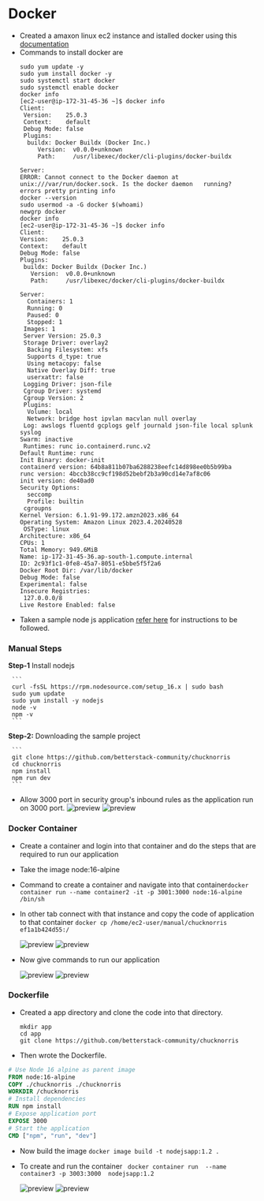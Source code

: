 # Docker
* Created a amaxon linux ec2 instance and istalled docker using this [documentation](https://medium.com/@srijaanaparthy/step-by-step-guide-to-install-docker-on-amazon-linux-machine-in-aws-a690bf44b5fe)
* Commands to install docker are
  ```
  sudo yum update -y
  sudo yum install docker -y
  sudo systemctl start docker
  sudo systemctl enable docker
  docker info
  [ec2-user@ip-172-31-45-36 ~]$ docker info
  Client:
   Version:    25.0.3
   Context:    default
   Debug Mode: false
   Plugins:
    buildx: Docker Buildx (Docker Inc.)
       Version:  v0.0.0+unknown
       Path:     /usr/libexec/docker/cli-plugins/docker-buildx

  Server:
  ERROR: Cannot connect to the Docker daemon at unix:///var/run/docker.sock. Is the docker daemon   running?
  errors pretty printing info
  docker --version
  sudo usermod -a -G docker $(whoami)
  newgrp docker
  docker info
  [ec2-user@ip-172-31-45-36 ~]$ docker info
  Client:
  Version:    25.0.3
  Context:    default
  Debug Mode: false
  Plugins:
   buildx: Docker Buildx (Docker Inc.)
     Version:  v0.0.0+unknown
     Path:     /usr/libexec/docker/cli-plugins/docker-buildx
 
  Server:
    Containers: 1
    Running: 0
    Paused: 0
    Stopped: 1
   Images: 1
   Server Version: 25.0.3
   Storage Driver: overlay2
    Backing Filesystem: xfs
    Supports d_type: true
    Using metacopy: false
    Native Overlay Diff: true
    userxattr: false
   Logging Driver: json-file
   Cgroup Driver: systemd
   Cgroup Version: 2
   Plugins:
    Volume: local
    Network: bridge host ipvlan macvlan null overlay
   Log: awslogs fluentd gcplogs gelf journald json-file local splunk syslog
  Swarm: inactive
   Runtimes: runc io.containerd.runc.v2
  Default Runtime: runc
  Init Binary: docker-init
  containerd version: 64b8a811b07ba6288238eefc14d898ee0b5b99ba
  runc version: 4bccb38cc9cf198d52bebf2b3a90cd14e7af8c06
  init version: de40ad0
  Security Options:
    seccomp
    Profile: builtin
   cgroupns
  Kernel Version: 6.1.91-99.172.amzn2023.x86_64
  Operating System: Amazon Linux 2023.4.20240528
   OSType: linux
  Architecture: x86_64
  CPUs: 1
  Total Memory: 949.6MiB
  Name: ip-172-31-45-36.ap-south-1.compute.internal
  ID: 2c93f1c1-0fe8-45a7-8051-e5bbe5f5f2a6
  Docker Root Dir: /var/lib/docker
  Debug Mode: false
  Experimental: false
  Insecure Registries:
   127.0.0.0/8
  Live Restore Enabled: false
  ```
* Taken a sample node js application [refer here](https://medium.com/@sadahamranawake/the-easiest-way-to-install-nodejs-in-amazon-linux-2-2a099b41f743) for instructions to be followed.
### Manual Steps
**Step-1** Install nodejs

     ```
     curl -fsSL https://rpm.nodesource.com/setup_16.x | sudo bash
     sudo yum update
     sudo yum install -y nodejs
     node -v
     npm -v
     ```
**Step-2:** Downloading the sample project

     ```
     git clone https://github.com/betterstack-community/chucknorris
     cd chucknorris
     npm install
     npm run dev
     ```

* Allow 3000 port in security group's inbound rules as the application run on 3000 port.
  ![preview](images/docker1.png)
  ![preview](images/docker2.png)
### Docker Container
* Create a container and login into that container and do the steps that are required to run our application
* Take the image node:16-alpine
* Command to create a container and navigate into that container`docker container run --name container2 -it -p 3001:3000 node:16-alpine /bin/sh`
* In other tab connect with that instance and copy the code of application to that container `docker cp /home/ec2-user/manual/chucknorris ef1a1b424d55:/`
  
  ![preview](images/docker3.png)
  ![preview](images/docker4.png)

* Now give commands to run our application
  
  ![preview](images/docker5.png)
  ![preview](images/docker6.png)

### Dockerfile 
* Created a app directory and clone the code into that directory.
  ```
  mkdir app
  cd app
  git clone https://github.com/betterstack-community/chucknorris
  ```
* Then wrote the Dockerfile.
```Dockerfile
# Use Node 16 alpine as parent image
FROM node:16-alpine
COPY ./chucknorris ./chucknorris
WORKDIR /chucknorris
# Install dependencies
RUN npm install
# Expose application port
EXPOSE 3000
# Start the application
CMD ["npm", "run", "dev"]
```
* Now build the image `docker image build -t nodejsapp:1.2 .`
* To create and run the container ` docker container run  --name container3 -p 3003:3000  nodejsapp:1.2`
  
  ![preview](images/docker7.png)
  ![preview](images/docker8.png)